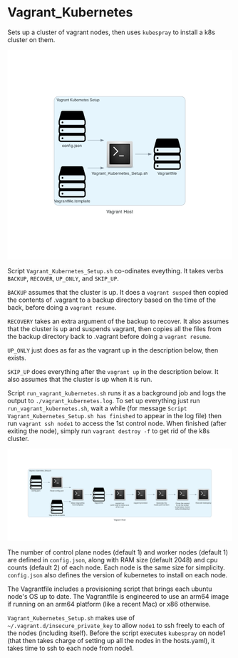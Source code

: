 Vagrant_Kubernetes
==================

Sets up a cluster of vagrant nodes, then uses `kubespray` to install a k8s cluster on them.

![Kubernetes Diagram](./diagrams/k8s.png)

Script `Vagrant_Kubernetes_Setup.sh` co-odinates eveything. It takes verbs `BACKUP`, `RECOVER`, `UP_ONLY`, and `SKIP_UP`.

`BACKUP` assumes that the cluster is up. It does a `vagrant susped` then copied the contents of .vagrant to a backup directory based on the time of the back, before doing a `vagrant resume`.

`RECOVERY` takes an extra argument of the backup to recover. It also assumes that the cluster is up and suspends vagrant, then copies all the files from the backup directory back to .vagrant before doing a `vagrant resume`.

`UP_ONLY` just does as far as the vagrant up in the description below, then exists.

`SKIP_UP` does everything after the `vagrant up` in the description below. It also assumes that the cluster is up when it is run.

Script `run_vagrant_kubernetes.sh` runs it as a background job and logs the output to `./vagrant_kubernetes.log`. To set up everything just run `run_vagrant_kubernetes.sh`, wait a while (for message `Script Vagrant_Kubernetes_Setup.sh has finished` to appear in the log file) then run `vagrant ssh node1` to access the 1st control node. When finished (after exiting the node), simply run `vagrant destroy -f` to get rid of the k8s cluster.

![Lower Level Diagram](./diagrams/Lower_Level.png)

The number of control plane nodes (default 1) and worker nodes (default 1) are defined in `config.json`, along with RAM size (default 2048) and cpu counts (default 2) of each node. Each node is the same size for simplicity. `config.json` also defines the version of kubernetes to install on each node.

The Vagrantfile includes a provisioning script that brings each ubuntu node's OS up to date. The Vagrantfile is engineered to use an arm64 image if running on an arm64 platform (like a recent Mac) or x86 otherwise.

`Vagrant_Kubernetes_Setup.sh` makes use of `~/.vagrant.d/insecure_private_key` to allow `node1` to ssh freely to each of the nodes (including itself). Before the script executes `kubespray` on node1 (that then takes charge of setting up all the nodes in the hosts.yaml), it takes time to ssh to each node from node1. 
